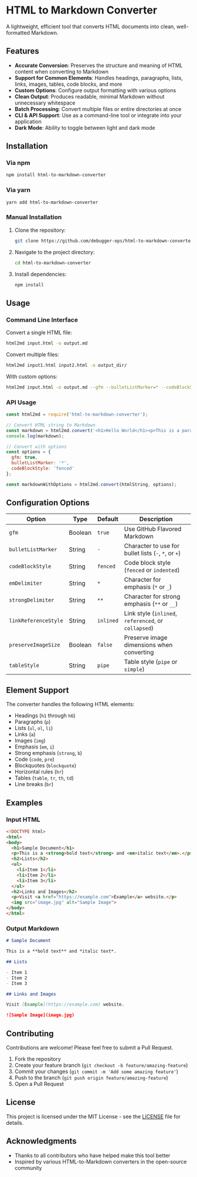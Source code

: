 # HTML to Markdown Converter

A lightweight, efficient tool that converts HTML documents into clean, well-formatted Markdown.

## Features

- **Accurate Conversion**: Preserves the structure and meaning of HTML content when converting to Markdown
- **Support for Common Elements**: Handles headings, paragraphs, lists, links, images, tables, code blocks, and more
- **Custom Options**: Configure output formatting with various options
- **Clean Output**: Produces readable, minimal Markdown without unnecessary whitespace
- **Batch Processing**: Convert multiple files or entire directories at once
- **CLI & API Support**: Use as a command-line tool or integrate into your application
- **Dark Mode**: Ability to toggle between light and dark mode

## Installation

### Via npm

```bash
npm install html-to-markdown-converter
```

### Via yarn

```bash
yarn add html-to-markdown-converter
```

### Manual Installation

1. Clone the repository:
   ```bash
   git clone https://github.com/debugger-ops/html-to-markdown-converter.git
   ```
2. Navigate to the project directory:
   ```bash
   cd html-to-markdown-converter
   ```
3. Install dependencies:
   ```bash
   npm install
   ```

## Usage

### Command Line Interface

Convert a single HTML file:

```bash
html2md input.html -o output.md
```

Convert multiple files:

```bash
html2md input1.html input2.html -o output_dir/
```

With custom options:

```bash
html2md input.html -o output.md --gfm --bulletListMarker=* --codeBlockStyle=fenced
```

### API Usage

```javascript
const html2md = require('html-to-markdown-converter');

// Convert HTML string to Markdown
const markdown = html2md.convert('<h1>Hello World</h1><p>This is a paragraph.</p>');
console.log(markdown);

// Convert with options
const options = {
  gfm: true,
  bulletListMarker: '*',
  codeBlockStyle: 'fenced'
};

const markdownWithOptions = html2md.convert(htmlString, options);
```

## Configuration Options

| Option | Type | Default | Description |
|--------|------|---------|-------------|
| `gfm` | Boolean | `true` | Use GitHub Flavored Markdown |
| `bulletListMarker` | String | `-` | Character to use for bullet lists (`-`, `*`, or `+`) |
| `codeBlockStyle` | String | `fenced` | Code block style (`fenced` or `indented`) |
| `emDelimiter` | String | `*` | Character for emphasis (`*` or `_`) |
| `strongDelimiter` | String | `**` | Character for strong emphasis (`**` or `__`) |
| `linkReferenceStyle` | String | `inlined` | Link style (`inlined`, `referenced`, or `collapsed`) |
| `preserveImageSize` | Boolean | `false` | Preserve image dimensions when converting |
| `tableStyle` | String | `pipe` | Table style (`pipe` or `simple`) |

## Element Support

The converter handles the following HTML elements:

- Headings (`h1` through `h6`)
- Paragraphs (`p`)
- Lists (`ul`, `ol`, `li`)
- Links (`a`)
- Images (`img`)
- Emphasis (`em`, `i`)
- Strong emphasis (`strong`, `b`)
- Code (`code`, `pre`)
- Blockquotes (`blockquote`)
- Horizontal rules (`hr`)
- Tables (`table`, `tr`, `th`, `td`)
- Line breaks (`br`)

## Examples

### Input HTML

```html
<!DOCTYPE html>
<html>
<body>
  <h1>Sample Document</h1>
  <p>This is a <strong>bold text</strong> and <em>italic text</em>.</p>
  <h2>Lists</h2>
  <ul>
    <li>Item 1</li>
    <li>Item 2</li>
    <li>Item 3</li>
  </ul>
  <h2>Links and Images</h2>
  <p>Visit <a href="https://example.com">Example</a> website.</p>
  <img src="image.jpg" alt="Sample Image">
</body>
</html>
```

### Output Markdown

```markdown
# Sample Document

This is a **bold text** and *italic text*.

## Lists

- Item 1
- Item 2
- Item 3

## Links and Images

Visit [Example](https://example.com) website.

![Sample Image](image.jpg)
```

## Contributing

Contributions are welcome! Please feel free to submit a Pull Request.

1. Fork the repository
2. Create your feature branch (`git checkout -b feature/amazing-feature`)
3. Commit your changes (`git commit -m 'Add some amazing feature'`)
4. Push to the branch (`git push origin feature/amazing-feature`)
5. Open a Pull Request

## License

This project is licensed under the MIT License - see the [LICENSE](LICENSE) file for details.

## Acknowledgments

- Thanks to all contributors who have helped make this tool better
- Inspired by various HTML-to-Markdown converters in the open-source community
